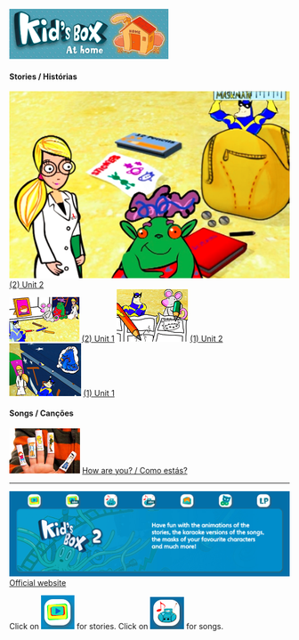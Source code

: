![kbah2](/images/kbah2.PNG)

#### Stories / Histórias
[![kb2st2](/images/kb2st2.PNG)](https://www.youtube.com/watch?v=AbDqoRjycB8) [(2) Unit 2](https://www.youtube.com/watch?v=AbDqoRjycB8)  
[![kb2st1](/images/kb2st1.PNG)](https://www.youtube.com/watch?v=_DKEZDkQgwc) [(2) Unit 1](https://www.youtube.com/watch?v=_DKEZDkQgwc)
[![kb1st2](/images/kb1st2.PNG)](https://www.youtube.com/watch?v=p7cA19q52U0) [(1) Unit 2](https://www.youtube.com/watch?v=p7cA19q52U0)  
[![kb1st1](/images/kb1st1.PNG)](https://www.youtube.com/watch?v=Xy6xNFwKBPI) [(1) Unit 1](https://www.youtube.com/watch?v=Xy6xNFwKBPI)

#### Songs / Canções
[![hays](/images/hays.PNG)](https://www.youtube.com/watch?v=LxhOv3KnfA8) [How are you? / Como estás?](https://www.youtube.com/watch?v=LxhOv3KnfA8)  


***

[![kb2ban](/images/kb2ban.PNG)](http://www.kidsboxapps.es/kb2.php) [Official website](http://www.kidsboxapps.es/kb2.php)  

Click on ![kb2stic](/images/kb2stic.PNG) for stories. Click on ![kb2soic](/images/kb2soic.PNG) for songs.

